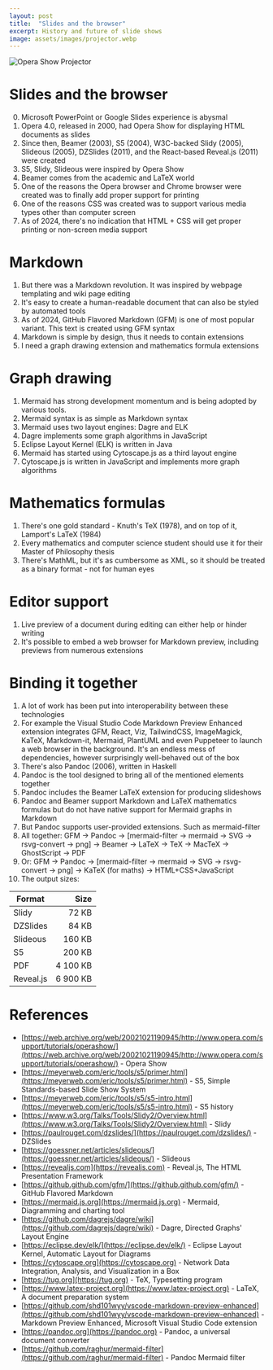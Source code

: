 ```yaml
---
layout: post
title:  "Slides and the browser"
excerpt: History and future of slide shows
image: assets/images/projector.webp
---
```


![Opera Show Projector](/assets/images/projector.webp)


# Slides and the browser

0. Microsoft PowerPoint or Google Slides experience is abysmal
1. Opera 4.0, released in 2000, had Opera Show for displaying HTML documents as slides
2. Since then, Beamer (2003), S5 (2004), W3C-backed Slidy (2005),  Slideous (2005), DZSlides (2011), and the React-based Reveal.js (2011) were created
3. S5, Slidy, Slideous were inspired by Opera Show
4. Beamer comes from the academic and LaTeX world
5. One of the reasons the Opera browser and Chrome browser were created was to finally add proper support for printing
6. One of the reasons CSS was created was to support various media types other than computer screen
7. As of 2024, there's no indication that HTML + CSS will get proper printing or non-screen media support

# Markdown
1. But there was a Markdown revolution.  It was inspired by webpage templating and wiki page editing
2. It's easy to create a human-readable document that can also be styled by automated tools
3. As of 2024, GitHub Flavored Markdown (GFM) is one of most popular variant.  This text is created using GFM syntax
4. Markdown is simple by design, thus it needs to contain extensions
5. I need a graph drawing extension and mathematics formula extensions

# Graph drawing
1. Mermaid has strong development momentum and is being adopted by various tools.  
2. Mermaid syntax is as simple as Markdown syntax
3. Mermaid uses two layout engines: Dagre and ELK
4. Dagre implements some graph algorithms in JavaScript
5. Eclipse Layout Kernel (ELK) is written in Java
6. Mermaid has started using Cytoscape.js as a third layout engine
7. Cytoscape.js is written in JavaScript and implements more graph algorithms

# Mathematics formulas
1. There's one gold standard - Knuth's TeX (1978), and on top of it, Lamport's LaTeX (1984)
2. Every mathematics and computer science student should use it for their Master of Philosophy thesis
3. There's MathML, but it's as cumbersome as XML, so it should be treated as a binary format - not for human eyes

# Editor support
1. Live preview of a document during editing can either help or hinder writing
2. It's possible to embed a web browser for Markdown preview, including previews from numerous extensions

# Binding it together
1. A lot of work has been put into interoperability between these technologies
2. For example the Visual Studio Code Markdown Preview Enhanced extension integrates GFM, React, Viz, TailwindCSS, ImageMagick, KaTeX, Markdown-it, Mermaid, PlantUML and even Puppeteer to launch a web browser in the background.  It's an endless mess of dependencies, however surprisingly well-behaved out of the box
3. There's also Pandoc (2006), written in Haskell
4. Pandoc is the tool designed to bring all of the mentioned elements together
5. Pandoc includes the Beamer LaTeX extension for producing slideshows
6. Pandoc and Beamer support Markdown and LaTeX mathematics formulas but do not have native support for Mermaid graphs in Markdown
7. But Pandoc supports user-provided extensions.  Such as mermaid-filter
8. All together: GFM → Pandoc → [mermaid-filter → mermaid → SVG → rsvg-convert → png] → Beamer → LaTeX → TeX → MacTeX → GhostScript → PDF
9. Or: GFM → Pandoc → [mermaid-filter → mermaid → SVG → rsvg-convert → png] → KaTeX (for maths) → HTML+CSS+JavaScript
10. The output sizes:

| Format    |    Size  |
|-----------|---------:|
| Slidy     |    72 KB |
| DZSlides  |    84 KB |
| Slideous  |   160 KB |
| S5        |   200 KB |
| PDF       | 4 100 KB |
| Reveal.js | 6 900 KB |

# References
- [https://web.archive.org/web/20021021190945/http://www.opera.com/support/tutorials/operashow/](https://web.archive.org/web/20021021190945/http://www.opera.com/support/tutorials/operashow/) -  Opera Show
- [https://meyerweb.com/eric/tools/s5/primer.html](https://meyerweb.com/eric/tools/s5/primer.html) - S5, Simple Standards-based Slide Show System
- [https://meyerweb.com/eric/tools/s5/s5-intro.html](https://meyerweb.com/eric/tools/s5/s5-intro.html) - S5 history
- [https://www.w3.org/Talks/Tools/Slidy2/Overview.html](https://www.w3.org/Talks/Tools/Slidy2/Overview.html) - Slidy
- [https://paulrouget.com/dzslides/](https://paulrouget.com/dzslides/) - DZSlides
- [https://goessner.net/articles/slideous/](https://goessner.net/articles/slideous/) - Slideous
- [https://revealjs.com](https://revealjs.com) - Reveal.js, The HTML Presentation Framework
- [https://github.github.com/gfm/](https://github.github.com/gfm/) - GitHub Flavored Markdown
- [https://mermaid.js.org](https://mermaid.js.org) - Mermaid, Diagramming and charting tool
- [https://github.com/dagrejs/dagre/wiki](https://github.com/dagrejs/dagre/wiki) - Dagre, Directed Graphs' Layout Engine
- [https://eclipse.dev/elk/](https://eclipse.dev/elk/) - Eclipse Layout Kernel, Automatic Layout for Diagrams
- [https://cytoscape.org](https://cytoscape.org) - Network Data Integration, Analysis, and Visualization in a Box
- [https://tug.org](https://tug.org) - TeX, Typesetting program
- [https://www.latex-project.org](https://www.latex-project.org) - LaTeX, A document preparation system
- [https://github.com/shd101wyy/vscode-markdown-preview-enhanced](https://github.com/shd101wyy/vscode-markdown-preview-enhanced) - Markdown Preview Enhanced, Microsoft Visual Studio Code extension
- [https://pandoc.org](https://pandoc.org) - Pandoc, a universal document converter
- [https://github.com/raghur/mermaid-filter](https://github.com/raghur/mermaid-filter) - Pandoc  Mermaid filter
